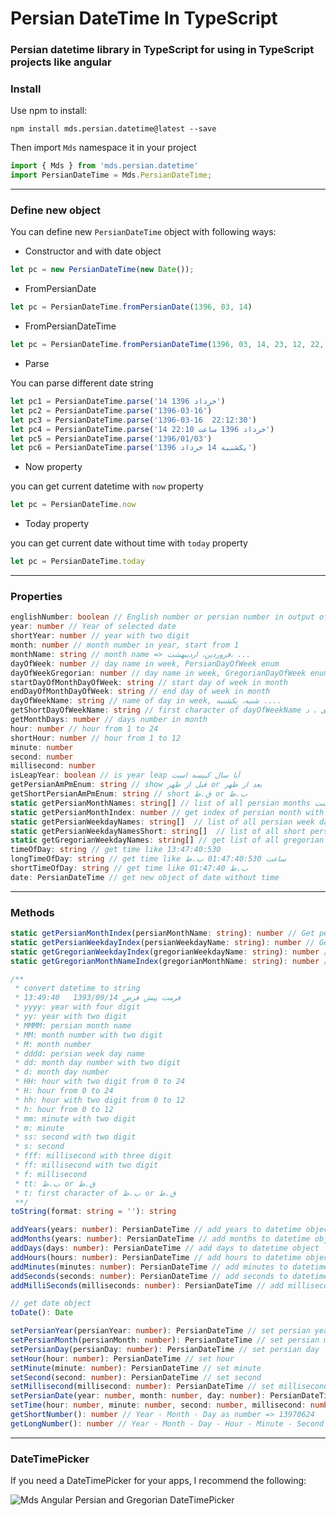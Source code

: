 # Persian DateTime In TypeScript
### Persian datetime library in TypeScript for using in TypeScript projects like angular

### Install
Use npm to install:
```
npm install mds.persian.datetime@latest --save
```
Then import `Mds` namespace it in your project
```typescript
import { Mds } from 'mds.persian.datetime'
import PersianDateTime = Mds.PersianDateTime;
```

-----------------------------
### Define new object
You can define new `PersianDateTime` object with following ways:
* Constructor and with date object
 ```typescript
let pc = new PersianDateTime(new Date());
```
* FromPersianDate
 ```typescript
let pc = PersianDateTime.fromPersianDate(1396, 03, 14)
```
* FromPersianDateTime
 ```typescript
let pc = PersianDateTime.fromPersianDateTime(1396, 03, 14, 23, 12, 22, 10)
```
* Parse

 You can parse different date string 
 ```typescript
let pc1 = PersianDateTime.parse('14 خرداد 1396')
let pc2 = PersianDateTime.parse('1396-03-16')
let pc3 = PersianDateTime.parse('1396-03-16  22:12:30')
let pc4 = PersianDateTime.parse('14 خرداد 1396 ساعت 22:10')
let pc5 = PersianDateTime.parse('1396/01/03')
let pc6 = PersianDateTime.parse('یکشنبه 14 خرداد 1396')
```
* Now property

 you can get current datetime with `now` property
 ```typescript
let pc = PersianDateTime.now
```

* Today property

 you can get current date without time with `today` property
 ```typescript
let pc = PersianDateTime.today
```
-----------------------------------
### Properties
```typescript
englishNumber: boolean // English number or persian number in output of object
year: number // Year of selected date
shortYear: number // year with two digit
month: number // month number in year, start from 1
monthName: string // month name => فروردین، اردیبهشت، ...
dayOfWeek: number // day name in week, PersianDayOfWeek enum
dayOfWeekGregorian: number // day name in week, GregorianDayOfWeek enum
startDayOfMonthDayOfWeek: string // start day of week in month
endDayOfMonthDayOfWeek: string // end day of week in month
dayOfWeekName: string // name of day in week, شنبه، یکشنبه ....
getShortDayOfWeekName: string // first character of dayOfWeekName ش، ی ، د، ...
getMonthDays: number // days number in month
hour: number // hour from 1 to 24
shortHour: number // hour from 1 to 12
minute: number
second: number
millisecond: number
isLeapYear: boolean // is year leap آیا سال کبیسه است
getPersianAmPmEnum: string // show قبل از ظهر or بعد از ظهر
getShortPersianAmPmEnum: string // short ق.ظ or ب.ظ
static getPersianMonthNames: string[] // list of all persian months فروردین، اردیبهشت، ...
static getPersianMonthIndex: number // get index of persian month with persian month name
static getPersianWeekdayNames: string[]  // list of all persian week day names
static getPersianWeekdayNamesShort: string[]  // list of all short persian week day names
static getGregorianWeekdayNames: string[] // get list of all gregorian week day names
timeOfDay: string // get time like 13:47:40:530
longTimeOfDay: string // get time like ساعت 01:47:40:530 ب.ظ
shortTimeOfDay: string // get time like 01:47:40 ب.ظ
date: PersianDateTime // get new object of date without time
```
-----------------------------------
### Methods
```typescript
static getPersianMonthIndex(persianMonthName: string): number // Get persian index of input month name
static getPersianWeekdayIndex(persianWeekdayName: string): number // Get persian index of input week day name
static getGregorianWeekdayIndex(gregorianWeekdayName: string): number // Get gregorian index of input week day name
static getGregorianMonthNameIndex(gregorianMonthName: string): number // Get gregorian index of input month name
```
```typescript
/**
 * convert datetime to string
 * فرمت پیش فرض 1393/09/14   13:49:40 
 * yyyy: year with four digit
 * yy: year with two digit
 * MMMM: persian month name
 * MM: month number with two digit
 * M: month number
 * dddd: persian week day name
 * dd: month day number with two digit
 * d: month day number
 * HH: hour with two digit from 0 to 24
 * H: hour from 0 to 24
 * hh: hour with two digit from 0 to 12
 * h: hour from 0 to 12
 * mm: minute with two digit
 * m: minute
 * ss: second with two digit
 * s: second 
 * fff: millisecond with three digit
 * ff: millisecond with two digit
 * f: millisecond
 * tt: ب.ظ or ق.ظ 
 * t: first character of ب.ظ or ق.ظ
 **/
toString(format: string = ''): string
```
```typescript
addYears(years: number): PersianDateTime // add years to datetime object
addMonths(years: number): PersianDateTime // add months to datetime object
addDays(days: number): PersianDateTime // add days to datetime object
addHours(hours: number): PersianDateTime // add hours to datetime object
addMinutes(minutes: number): PersianDateTime // add minutes to datetime object
addSeconds(seconds: number): PersianDateTime // add seconds to datetime object
addMilliSeconds(milliseconds: number): PersianDateTime // add milliseconds to datetime object
```
```typescript
// get date object
toDate(): Date
```
```typescript
setPersianYear(persianYear: number): PersianDateTime // set persian year
setPersianMonth(persianMonth: number): PersianDateTime // set persian month
setPersianDay(persianDay: number): PersianDateTime // set persian day
setHour(hour: number): PersianDateTime // set hour
setMinute(minute: number): PersianDateTime // set minute
setSecond(second: number): PersianDateTime // set second
setMillisecond(millisecond: number): PersianDateTime // set millisecond
setPersianDate(year: number, month: number, day: number): PersianDateTime // set persian date
setTime(hour: number, minute: number, second: number, millisecond: number): PersianDateTime // set time
getShortNumber(): number // Year - Month - Day as number => 13970624
getLongNumber(): number // Year - Month - Day - Hour - Minute - Second as number => 13970624031526
```
-----------------------------------
### DateTimePicker

If you need a DateTimePicker for your apps, I recommend the following:

![Mds Angular Persian and Gregorian DateTimePicker](https://raw.githubusercontent.com/Mds92/MD.BootstrapPersianDateTimePicker/master-bs5/images/MdPersianDateTimePicker.jpg)


